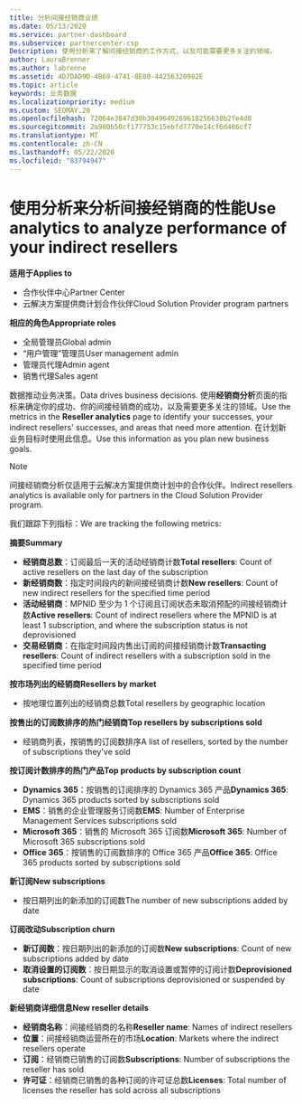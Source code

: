 ```yaml
---
title: 分析间接经销商业绩
ms.date: 05/13/2020
ms.service: partner-dashboard
ms.subservice: partnercenter-csp
Description: 使用分析来了解间接经销商的工作方式，以及可能需要更多关注的领域。
author: LauraBrenner
ms.author: labrenne
ms.assetid: 4D7DAD9D-4B69-4741-8E80-44256320982E
ms.topic: article
keywords: 业务数据
ms.localizationpriority: medium
ms.custom: SEOMAY.20
ms.openlocfilehash: 72064e3847d30b3049649269618256638b2fe4d8
ms.sourcegitcommit: 2a980b50cf177753c15ebfd7770e14cf6d486cf7
ms.translationtype: MT
ms.contentlocale: zh-CN
ms.lasthandoff: 05/22/2020
ms.locfileid: "83794947"
---
```

# <a name="use-analytics-to-analyze-performance-of-your-indirect-resellers"></a><span data-ttu-id="eea67-104">使用分析来分析间接经销商的性能</span><span class="sxs-lookup"><span data-stu-id="eea67-104">Use analytics to analyze performance of your indirect resellers</span></span>

<span data-ttu-id="eea67-105">**适用于**</span><span class="sxs-lookup"><span data-stu-id="eea67-105">**Applies to**</span></span>

- <span data-ttu-id="eea67-106">合作伙伴中心</span><span class="sxs-lookup"><span data-stu-id="eea67-106">Partner Center</span></span>
- <span data-ttu-id="eea67-107">云解决方案提供商计划合作伙伴</span><span class="sxs-lookup"><span data-stu-id="eea67-107">Cloud Solution Provider program partners</span></span>

<span data-ttu-id="eea67-108">**相应的角色**</span><span class="sxs-lookup"><span data-stu-id="eea67-108">**Appropriate roles**</span></span>

- <span data-ttu-id="eea67-109">全局管理员</span><span class="sxs-lookup"><span data-stu-id="eea67-109">Global admin</span></span>
- <span data-ttu-id="eea67-110">“用户管理”管理员</span><span class="sxs-lookup"><span data-stu-id="eea67-110">User management admin</span></span>
- <span data-ttu-id="eea67-111">管理员代理</span><span class="sxs-lookup"><span data-stu-id="eea67-111">Admin agent</span></span>
- <span data-ttu-id="eea67-112">销售代理</span><span class="sxs-lookup"><span data-stu-id="eea67-112">Sales agent</span></span>

<span data-ttu-id="eea67-113">数据推动业务决策。</span><span class="sxs-lookup"><span data-stu-id="eea67-113">Data drives business decisions.</span></span> <span data-ttu-id="eea67-114">使用**经销商分析**页面的指标来确定你的成功、你的间接经销商的成功，以及需要更多关注的领域。</span><span class="sxs-lookup"><span data-stu-id="eea67-114">Use the metrics in the **Reseller analytics** page to identify your successes, your indirect resellers' successes, and areas that need more attention.</span></span> <span data-ttu-id="eea67-115">在计划新业务目标时使用此信息。</span><span class="sxs-lookup"><span data-stu-id="eea67-115">Use this information as you plan new business goals.</span></span>

> [!NOTE]
> <span data-ttu-id="eea67-116">间接经销商分析仅适用于云解决方案提供商计划中的合作伙伴。</span><span class="sxs-lookup"><span data-stu-id="eea67-116">Indirect resellers analytics is available only for partners in the Cloud Solution Provider program.</span></span>

<span data-ttu-id="eea67-117">我们跟踪下列指标：</span><span class="sxs-lookup"><span data-stu-id="eea67-117">We are tracking the following metrics:</span></span>

<span data-ttu-id="eea67-118">**摘要**</span><span class="sxs-lookup"><span data-stu-id="eea67-118">**Summary**</span></span>  
 - <span data-ttu-id="eea67-119">**经销商总数**：订阅最后一天的活动经销商计数</span><span class="sxs-lookup"><span data-stu-id="eea67-119">**Total resellers**: Count of active resellers on the last day of the subscription</span></span>  
 - <span data-ttu-id="eea67-120">**新经销商数**：指定时间段内的新间接经销商计数</span><span class="sxs-lookup"><span data-stu-id="eea67-120">**New resellers**: Count of new indirect resellers for the specified time period</span></span>  
 - <span data-ttu-id="eea67-121">**活动经销商**：MPNID 至少为 1 个订阅且订阅状态未取消预配的间接经销商计数</span><span class="sxs-lookup"><span data-stu-id="eea67-121">**Active resellers**: Count of indirect resellers where the MPNID is at least 1 subscription, and where the subscription status is not deprovisioned</span></span>  
 - <span data-ttu-id="eea67-122">**交易经销商**：在指定时间段内售出订阅的间接经销商计数</span><span class="sxs-lookup"><span data-stu-id="eea67-122">**Transacting resellers**: Count of indirect resellers with a subscription sold in the specified time period</span></span>  

<span data-ttu-id="eea67-123">**按市场列出的经销商**</span><span class="sxs-lookup"><span data-stu-id="eea67-123">**Resellers by market**</span></span>  
 - <span data-ttu-id="eea67-124">按地理位置列出的经销商总数</span><span class="sxs-lookup"><span data-stu-id="eea67-124">Total resellers by geographic location</span></span>  

<span data-ttu-id="eea67-125">**按售出的订阅数排序的热门经销商**</span><span class="sxs-lookup"><span data-stu-id="eea67-125">**Top resellers by subscriptions sold**</span></span>
 - <span data-ttu-id="eea67-126">经销商列表，按销售的订阅数排序</span><span class="sxs-lookup"><span data-stu-id="eea67-126">A list of resellers, sorted by the number of subscriptions they've sold</span></span>  

<span data-ttu-id="eea67-127">**按订阅计数排序的热门产品**</span><span class="sxs-lookup"><span data-stu-id="eea67-127">**Top products by subscription count**</span></span>  
 - <span data-ttu-id="eea67-128">**Dynamics 365**：按销售的订阅排序的 Dynamics 365 产品</span><span class="sxs-lookup"><span data-stu-id="eea67-128">**Dynamics 365**: Dynamics 365 products sorted by subscriptions sold</span></span>  
 - <span data-ttu-id="eea67-129">**EMS**：销售的企业管理服务订阅数</span><span class="sxs-lookup"><span data-stu-id="eea67-129">**EMS**: Number of Enterprise Management Services subscriptions sold</span></span>  
 - <span data-ttu-id="eea67-130">**Microsoft 365**：销售的 Microsoft 365 订阅数</span><span class="sxs-lookup"><span data-stu-id="eea67-130">**Microsoft 365**: Number of Microsoft 365 subscriptions sold</span></span>  
 - <span data-ttu-id="eea67-131">**Office 365**：按销售的订阅数排序的 Office 365 产品</span><span class="sxs-lookup"><span data-stu-id="eea67-131">**Office 365**: Office 365 products sorted by subscriptions sold</span></span>  

<span data-ttu-id="eea67-132">**新订阅**</span><span class="sxs-lookup"><span data-stu-id="eea67-132">**New subscriptions**</span></span>  
 - <span data-ttu-id="eea67-133">按日期列出的新添加的订阅数</span><span class="sxs-lookup"><span data-stu-id="eea67-133">The number of new subscriptions added by date</span></span>  

<span data-ttu-id="eea67-134">**订阅改动**</span><span class="sxs-lookup"><span data-stu-id="eea67-134">**Subscription churn**</span></span>  
 - <span data-ttu-id="eea67-135">**新订阅数**：按日期列出的新添加的订阅数</span><span class="sxs-lookup"><span data-stu-id="eea67-135">**New subscriptions**: Count of new subscriptions added by date</span></span>  
 - <span data-ttu-id="eea67-136">**取消设置的订阅数**：按日期显示的取消设置或暂停的订阅计数</span><span class="sxs-lookup"><span data-stu-id="eea67-136">**Deprovisioned subscriptions**: Count of subscriptions deprovisioned or suspended by date</span></span>  

<span data-ttu-id="eea67-137">**新经销商详细信息**</span><span class="sxs-lookup"><span data-stu-id="eea67-137">**New reseller details**</span></span>  
 - <span data-ttu-id="eea67-138">**经销商名称**：间接经销商的名称</span><span class="sxs-lookup"><span data-stu-id="eea67-138">**Reseller name**: Names of indirect resellers</span></span>  
 - <span data-ttu-id="eea67-139">**位置**：间接经销商运营所在的市场</span><span class="sxs-lookup"><span data-stu-id="eea67-139">**Location**: Markets where the indirect resellers operate</span></span>  
 - <span data-ttu-id="eea67-140">**订阅**：经销商已销售的订阅数</span><span class="sxs-lookup"><span data-stu-id="eea67-140">**Subscriptions**: Number of subscriptions the reseller has sold</span></span>  
 - <span data-ttu-id="eea67-141">**许可证**：经销商已销售的各种订阅的许可证总数</span><span class="sxs-lookup"><span data-stu-id="eea67-141">**Licenses**: Total number of licenses the reseller has sold across all subscriptions</span></span>  
  
  